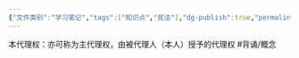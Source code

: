 ```yaml
---
{"文件类别":"学习笔记","tags":["知识点","民法"],"dg-publish":true,"permalink":"/学习笔记studyup/知识点cheese/本代理权/","dgPassFrontmatter":true,"created":"2024-08-01T10:42:58.274+08:00","updated":"2024-10-23T12:01:17.825+08:00"}
---
```


本代理权：亦可称为主代理权，由被代理人（本人）授予的代理权 #背诵/概念 
